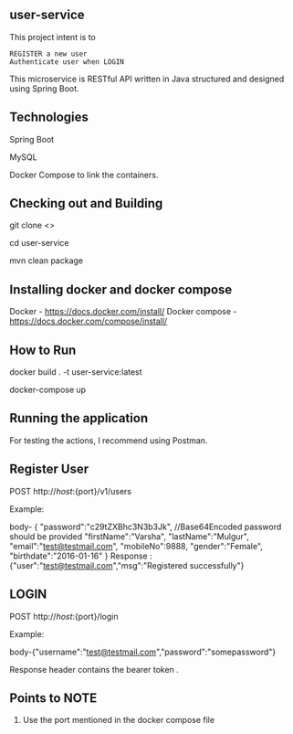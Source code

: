 user-service
-----------------------------------

This project intent is to

    REGISTER a new user
    Authenticate user when LOGIN

This microservice is RESTful API written in Java structured and designed using Spring Boot.

Technologies
--------------------
Spring Boot

MySQL

Docker Compose to link the containers.

Checking out and Building 
----------------------------------

git clone <>

cd user-service

mvn clean package

Installing docker and docker compose
-------------------------------------

Docker - https://docs.docker.com/install/
Docker compose - https://docs.docker.com/compose/install/

How to Run
------------------------------------------------

docker build . -t user-service:latest

docker-compose up

Running the application
----------------------------------------

For testing the actions, I recommend using Postman.


Register User
-------------------


POST http://${host}:${port}/v1/users



Example:

body- {
    "password":"c29tZXBhc3N3b3Jk", //Base64Encoded password should be provided
    "firstName":"Varsha",
    "lastName":"Mulgur",
    "email":"test@testmail.com",
    "mobileNo":9888,
    "gender":"Female",
    "birthdate":"2016-01-16"
}
Response : {"user":"test@testmail.com","msg":"Registered successfully"} 

LOGIN  
--------------------

POST http://${host}:${port}/login

Example:

body-{"username":"test@testmail.com","password":"somepassword"}

Response header contains the bearer token .

Points to NOTE
----------------------------------
1. Use the port mentioned in the docker compose file

